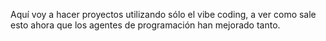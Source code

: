 Aquí voy a hacer proyectos utilizando sólo el vibe coding, a ver como sale esto ahora que los agentes de programación han mejorado tanto.